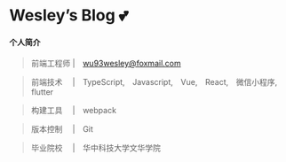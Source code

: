 # Wesley’s Blog 💕

#### 个人简介

> 前端工程师 |　wu93wesley@foxmail.com

> 前端技术　 |　TypeScript,　Javascript,　Vue,　React,　微信小程序,　flutter

> 构建工具　 |　webpack

> 版本控制　 |　Git

> 毕业院校　 |　华中科技大学文华学院

